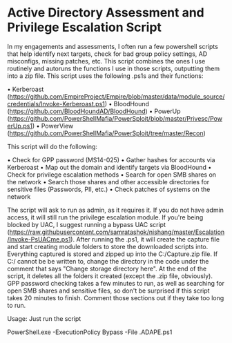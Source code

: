 # Active Directory Assessment and Privilege Escalation Script
In my engagements and assessments, I often run a few powershell scripts that help identify next targets, check for bad group policy settings, AD misconfigs, missing patches, etc. This script combines the ones I use routinely and autoruns the functions I use in those scripts, outputting them into a zip file. This script uses the following .ps1s and their functions:

•	Kerberoast (https://github.com/EmpireProject/Empire/blob/master/data/module_source/credentials/Invoke-Kerberoast.ps1)
•	BloodHound (https://github.com/BloodHoundAD/BloodHound)
•	PowerUp (https://github.com/PowerShellMafia/PowerSploit/blob/master/Privesc/PowerUp.ps1)
•	PowerView (https://github.com/PowerShellMafia/PowerSploit/tree/master/Recon)

This script will do the following:

•	Check for GPP password (MS14-025)
•	Gather hashes for accounts via Kerberoast
•	Map out the domain and identify targets via BloodHound
•	Check for privilege escalation methods
•	Search for open SMB shares on the network 
•	Search those shares and other accessible directories for sensitive files (Passwords, PII, etc.)
•	Check patches of systems on the network

The script will ask to run as admin, as it requires it. If you do not have admin access, it will still run the privilege escalation module. If you're being blocked by UAC, I suggest running a bypass UAC script (https://raw.githubusercontent.com/samratashok/nishang/master/Escalation/Invoke-PsUACme.ps1). After running the .ps1, it will create the capture file and start creating module folders to store the downloaded scripts into. Everything captured is stored and zipped up into the C:/Capture.zip file. If C:/ cannot be be written to, change the directory in the code under the comment that says "Change storage directory here". At the end of the script, it deletes all the folders it created (except the .zip file, obviously). GPP password checking takes a few minutes to run, as well as searching for open SMB shares and sensitive files, so don't be surprised if this script takes 20 minutes to finish. Comment those sections out if they take too long to run. 

Usage: Just run the script

PowerShell.exe -ExecutionPolicy Bypass -File .ADAPE.ps1 

